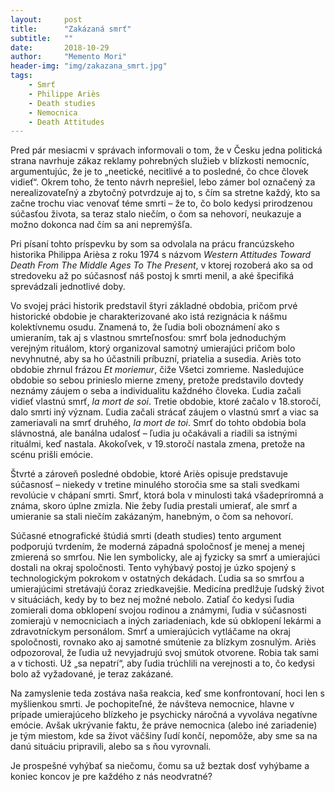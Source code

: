 ```yaml
---
layout:     post
title:      "Zakázaná smrť"
subtitle:   ""
date:       2018-10-29
author:     "Memento Mori"
header-img: "img/zakazana_smrt.jpg"
tags:
    - Smrť
    - Philippe Ariès 
    - Death studies
    - Nemocnica
    - Death Attitudes
---
```


Pred pár mesiacmi v správach informovali o tom, že v Česku jedna politická strana navrhuje zákaz reklamy pohrebných služieb v blízkosti nemocníc, argumentujúc, že je to „neetické, necitlivé a to posledné, čo chce človek vidieť“. Okrem toho, že tento návrh neprešiel, lebo zámer bol označený za nerealizovateľný a zbytočný potvrdzuje aj to, s čím sa stretne každý, kto sa začne trochu viac venovať téme smrti – že to, čo bolo kedysi prirodzenou súčasťou života, sa teraz stalo niečím, o čom sa nehovorí, neukazuje a možno dokonca nad čím sa ani nepremýšľa.

Pri písaní tohto príspevku by som sa odvolala na prácu francúzskeho historika Philippa Arièsa z roku 1974 s názvom <em>Western Attitudes Toward Death From The Middle Ages To The Present</em>, v ktorej rozoberá ako sa od stredoveku až po súčasnosť náš postoj k smrti menil, a aké špecifiká sprevádzali jednotlivé doby.

Vo svojej práci historik predstavil štyri základné obdobia, pričom prvé historické obdobie je charakterizované ako istá rezignácia k nášmu kolektívnemu osudu. Znamená to, že ľudia boli oboznámení ako s umieraním, tak aj s vlastnou smrteľnosťou: smrť bola jednoduchým verejným rituálom, ktorý organizoval samotný umierajúci pričom bolo nevyhnutné, aby sa ho účastnili príbuzní, priatelia a susedia.  Ariès toto obdobie zhrnul frázou <em>Et moriemur</em>, čiže Všetci zomrieme. Nasledujúce obdobie so sebou prinieslo mierne zmeny, pretože predstavilo dovtedy neznámy záujem o seba a individualitu každného človeka. Ľudia začali vidieť vlastnú smrť, <em>la mort de soi</em>. Tretie obdobie, ktoré začalo v 18.storočí, dalo smrti iný význam. Ľudia začali strácať záujem o vlastnú smrť a viac sa zameriavali na smrť druhého, <em>la mort de toi</em>. Smrť do tohto obdobia bola slávnostná, ale banálna udalosť – ľudia ju očakávali a riadili sa istnými rituálmi, keď nastala. Akokoľvek, v 19.storočí nastala zmena, pretože na scénu prišli emócie. 

Štvrté a zároveň posledné obdobie, ktoré Ariès opisuje predstavuje súčasnosť – niekedy v tretine minulého storočia sme sa stali svedkami revolúcie v chápaní smrti. Smrť, ktorá bola  v minulosti taká všadepríromná a známa, skoro úplne zmizla. Nie žeby ľudia prestali umierať, ale smrť a umieranie sa stali niečím zakázaným, hanebným, o čom sa nehovorí. 

Súčasné etnografické štúdiá smrti (death studies) tento argument podporujú tvrdením, že moderná západná spoločnosť je menej a menej zmierená so smrťou. Nie len symbolicky, ale aj fyzicky sa smrť a umierajúci dostali na okraj spoločnosti. Tento vyhýbavý postoj je úzko spojený s technologickým pokrokom v ostatných dekádach. Ľudia sa so smrťou a umierajúcimi stretávajú čoraz zriedkavejšie. Medicína predlžuje ľudský život v situáciách, kedy by to bez nej možné nebolo. Zatiaľ čo kedysi ľudia zomierali doma obklopení svojou rodinou a známymi, ľudia v súčasnosti zomierajú v nemocniciach a iných zariadeniach, kde sú obklopení lekármi a zdravotníckym personálom. Smrť a umierajúcich vytláčame na okraj spoločnosti, rovnako ako aj samotné smútenie za blízkym zosnulým. Ariès odpozoroval, že ľudia už nevyjadrujú svoj smútok otvorene. Robia tak sami a v tichosti. Už „sa nepatrí“, aby ľudia trúchlili na verejnosti a to, čo kedysi bolo až vyžadované,  je teraz zakázané. 

Na zamyslenie teda zostáva naša reakcia, keď sme konfrontovaní, hoci len s myšlienkou smrti. Je pochopiteľné, že návšteva nemocnice, hlavne v prípade umierajúceho blízkeho je psychicky náročná a vyvoláva negatívne emócie. Avšak ukrývanie faktu, že práve nemocnica (alebo iné zariadenie) je tým miestom, kde sa život väčšiny ľudí končí, nepomôže, aby sme sa na danú situáciu pripravili, alebo sa s ňou vyrovnali. 

Je prospešné vyhýbať sa niečomu, čomu sa už beztak dosť vyhýbame a koniec koncov je pre každého z nás neodvratné?



